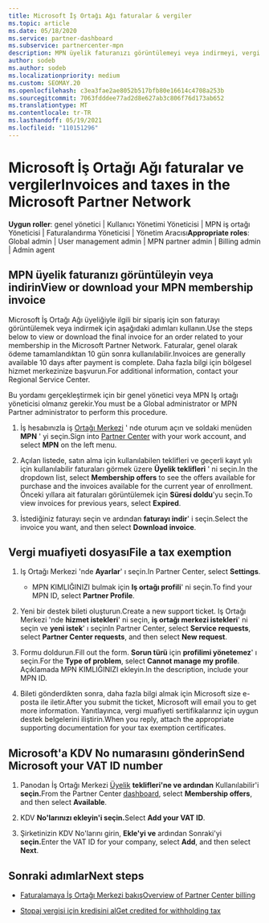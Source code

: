 ```yaml
---
title: Microsoft İş Ortağı Ağı faturalar & vergiler
ms.topic: article
ms.date: 05/18/2020
ms.service: partner-dashboard
ms.subservice: partnercenter-mpn
description: MPN üyelik faturanızı görüntülemeyi veya indirmeyi, vergi muafiyeti için nasıl dosya gönderileceğini ve Microsoft 'un KDV KIMLIK numaranızı nasıl göndereceğinizi öğrenin.
author: sodeb
ms.author: sodeb
ms.localizationpriority: medium
ms.custom: SEOMAY.20
ms.openlocfilehash: c3ea3fae2ae8052b517bfb80e16614c4708a253b
ms.sourcegitcommit: 7063fdddee77ad2d8e627ab3c806f76d173ab652
ms.translationtype: MT
ms.contentlocale: tr-TR
ms.lasthandoff: 05/19/2021
ms.locfileid: "110151296"
---
```

# <a name="invoices-and-taxes-in-the-microsoft-partner-network"></a><span data-ttu-id="66d21-103">Microsoft İş Ortağı Ağı faturalar ve vergiler</span><span class="sxs-lookup"><span data-stu-id="66d21-103">Invoices and taxes in the Microsoft Partner Network</span></span>

<span data-ttu-id="66d21-104">**Uygun roller**: genel yönetici | Kullanıcı Yönetimi Yöneticisi | MPN iş ortağı Yöneticisi | Faturalandırma Yöneticisi | Yönetim Aracısı</span><span class="sxs-lookup"><span data-stu-id="66d21-104">**Appropriate roles**: Global admin | User management admin | MPN partner admin | Billing admin | Admin agent</span></span>

## <a name="view-or-download-your-mpn-membership-invoice"></a><span data-ttu-id="66d21-105">MPN üyelik faturanızı görüntüleyin veya indirin</span><span class="sxs-lookup"><span data-stu-id="66d21-105">View or download your MPN membership invoice</span></span>

<span data-ttu-id="66d21-106">Microsoft İş Ortağı Ağı üyeliğiyle ilgili bir sipariş için son faturayı görüntülemek veya indirmek için aşağıdaki adımları kullanın.</span><span class="sxs-lookup"><span data-stu-id="66d21-106">Use the steps below to view or download the final invoice for an order related to your membership in the Microsoft Partner Network.</span></span> <span data-ttu-id="66d21-107">Faturalar, genel olarak ödeme tamamlandıktan 10 gün sonra kullanılabilir.</span><span class="sxs-lookup"><span data-stu-id="66d21-107">Invoices are generally available 10 days after payment is complete.</span></span> <span data-ttu-id="66d21-108">Daha fazla bilgi için bölgesel hizmet merkezinize başvurun.</span><span class="sxs-lookup"><span data-stu-id="66d21-108">For additional information, contact your Regional Service Center.</span></span>  

<span data-ttu-id="66d21-109">Bu yordamı gerçekleştirmek için bir genel yönetici veya MPN Iş ortağı yöneticisi olmanız gerekir.</span><span class="sxs-lookup"><span data-stu-id="66d21-109">You must be a Global administrator or MPN Partner administrator to perform this procedure.</span></span> 

1.  <span data-ttu-id="66d21-110">İş hesabınızla iş [Ortağı Merkezi](https://partner.microsoft.com/dashboard/home) ' nde oturum açın ve soldaki menüden **MPN** ' yi seçin.</span><span class="sxs-lookup"><span data-stu-id="66d21-110">Sign into [Partner Center](https://partner.microsoft.com/dashboard/home) with your work account, and select **MPN** on the left menu.</span></span>

4.  <span data-ttu-id="66d21-111">Açılan listede, satın alma için kullanılabilen teklifleri ve geçerli kayıt yılı için kullanılabilir faturaları görmek üzere **Üyelik teklifleri** ' ni seçin.</span><span class="sxs-lookup"><span data-stu-id="66d21-111">In the dropdown list, select **Membership offers** to see the offers available for purchase and the invoices available for the current year of enrollment.</span></span> <span data-ttu-id="66d21-112">Önceki yıllara ait faturaları görüntülemek için **Süresi doldu**'yu seçin.</span><span class="sxs-lookup"><span data-stu-id="66d21-112">To view invoices for previous years, select **Expired**.</span></span>

6.  <span data-ttu-id="66d21-113">İstediğiniz faturayı seçin ve ardından **faturayı indir**' i seçin.</span><span class="sxs-lookup"><span data-stu-id="66d21-113">Select the invoice you want, and then select **Download invoice**.</span></span> 

## <a name="file-a-tax-exemption"></a><span data-ttu-id="66d21-114">Vergi muafiyeti dosyası</span><span class="sxs-lookup"><span data-stu-id="66d21-114">File a tax exemption</span></span>

1.  <span data-ttu-id="66d21-115">Iş Ortağı Merkezi 'nde **Ayarlar**' ı seçin.</span><span class="sxs-lookup"><span data-stu-id="66d21-115">In Partner Center, select **Settings**.</span></span>
    - <span data-ttu-id="66d21-116">MPN KIMLIĞINIZI bulmak için **Iş ortağı profili**' ni seçin.</span><span class="sxs-lookup"><span data-stu-id="66d21-116">To find your MPN ID, select **Partner Profile**.</span></span>

2.  <span data-ttu-id="66d21-117">Yeni bir destek bileti oluşturun.</span><span class="sxs-lookup"><span data-stu-id="66d21-117">Create a new support ticket.</span></span> <span data-ttu-id="66d21-118">Iş Ortağı Merkezi 'nde **hizmet istekleri**' ni seçin, **iş ortağı merkezi istekleri**' ni seçin ve **yeni istek**' ı seçin</span><span class="sxs-lookup"><span data-stu-id="66d21-118">In Partner Center, select **Service requests**, select **Partner Center requests**, and then select **New request**.</span></span>

3.  <span data-ttu-id="66d21-119">Formu doldurun.</span><span class="sxs-lookup"><span data-stu-id="66d21-119">Fill out the form.</span></span> <span data-ttu-id="66d21-120">**Sorun türü** için **profilimi yönetemez**' ı seçin.</span><span class="sxs-lookup"><span data-stu-id="66d21-120">For the **Type of problem**, select **Cannot manage my profile**.</span></span> <span data-ttu-id="66d21-121">Açıklamada MPN KIMLIĞINIZI ekleyin.</span><span class="sxs-lookup"><span data-stu-id="66d21-121">In the description, include your MPN ID.</span></span>

4.  <span data-ttu-id="66d21-122">Bileti gönderdikten sonra, daha fazla bilgi almak için Microsoft size e-posta ile iletir.</span><span class="sxs-lookup"><span data-stu-id="66d21-122">After you submit the ticket, Microsoft will email you to get more information.</span></span> <span data-ttu-id="66d21-123">Yanıtlayınca, vergi muafiyeti sertifikalarınız için uygun destek belgelerini iliştirin.</span><span class="sxs-lookup"><span data-stu-id="66d21-123">When you reply, attach the appropriate supporting documentation for your tax exemption certificates.</span></span>

## <a name="send-microsoft-your-vat-id-number"></a><span data-ttu-id="66d21-124">Microsoft'a KDV No numarasını gönderin</span><span class="sxs-lookup"><span data-stu-id="66d21-124">Send Microsoft your VAT ID number</span></span>

1.  <span data-ttu-id="66d21-125">Panodan İş Ortağı Merkezi [Üyelik](https://partner.microsoft.com/dashboard/home) **teklifleri'ne ve ardından** Kullanılabilir'i **seçin.**</span><span class="sxs-lookup"><span data-stu-id="66d21-125">From the Partner Center [dashboard](https://partner.microsoft.com/dashboard/home), select **Membership offers**, and then select **Available**.</span></span> 

2.  <span data-ttu-id="66d21-126">KDV **No'larınızı ekleyin'i seçin.**</span><span class="sxs-lookup"><span data-stu-id="66d21-126">Select **Add your VAT ID**.</span></span> 

3.  <span data-ttu-id="66d21-127">Şirketinizin KDV No'larını girin, **Ekle'yi ve** ardından Sonraki'yi **seçin.**</span><span class="sxs-lookup"><span data-stu-id="66d21-127">Enter the VAT ID for your company, select **Add**, and then select **Next**.</span></span> 

## <a name="next-steps"></a><span data-ttu-id="66d21-128">Sonraki adımlar</span><span class="sxs-lookup"><span data-stu-id="66d21-128">Next steps</span></span>

- [<span data-ttu-id="66d21-129">Faturalamaya İş Ortağı Merkezi bakış</span><span class="sxs-lookup"><span data-stu-id="66d21-129">Overview of Partner Center billing</span></span>](billing-basics.md)

- [<span data-ttu-id="66d21-130">Stopaj vergisi için kredisini al</span><span class="sxs-lookup"><span data-stu-id="66d21-130">Get credited for withholding tax</span></span>](withholding-tax-credit-form.md)
